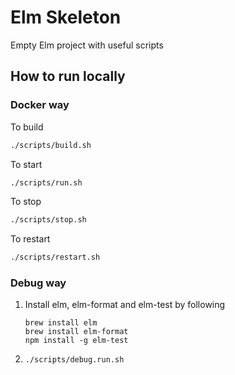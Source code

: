 # Elm Skeleton
Empty Elm project with useful scripts

## How to run locally
### Docker way
To build
```bash
./scripts/build.sh
```

To start
```bash
./scripts/run.sh
```

To stop
```bash
./scripts/stop.sh
```

To restart
```bash
./scripts/restart.sh
```

### Debug way
1. Install elm, elm-format and elm-test by following
    ```
    brew install elm
    brew install elm-format
    npm install -g elm-test
    ```
2. `./scripts/debug.run.sh`
